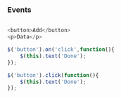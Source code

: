 ###  Events

```javascript

<button>Add</button>
<p>Data</p>

$('button').on('click',function(){
	$(this).text('Done');
});

$('button').click(function(){
	$(this).text('Done');
});

```

